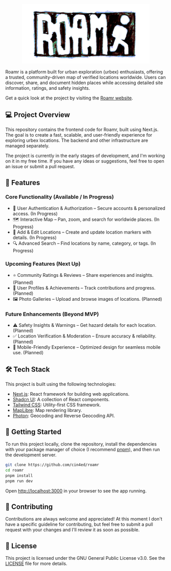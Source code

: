 <p align="center">
    <img src="public/roamr-logo-classic.jpeg"  width="400"/>
</p>

Roamr is a platform built for urban exploration (urbex) enthusiasts, offering a trusted, community-driven map of verified locations worldwide. Users can discover, share, and document hidden places while accessing detailed site information, ratings, and safety insights.

Get a quick look at the project by visiting the [Roamr website](https://roamr.vercel.app/).

## 💻 Project Overview

This repository contains the frontend code for Roamr, built using Next.js. The goal is to create a fast, scalable, and user-friendly experience for exploring urbex locations. The backend and other infrastructure are managed separately.

The project is currently in the early stages of development, and I'm working on it in my free time. If you have any ideas or suggestions, feel free to open an issue or submit a pull request.

## 🌟 Features

### Core Functionality (Available / In Progress)

- 🔑 User Authentication & Authorization – Secure accounts & personalized access. (In Progress)
- 🗺️ Interactive Map – Pan, zoom, and search for worldwide places. (In Progress)
- 📍 Add & Edit Locations – Create and update location markers with details. (In Progress)
- 🔍 Advanced Search – Find locations by name, category, or tags. (In Progress)

### Upcoming Features (Next Up)

- ⭐ Community Ratings & Reviews – Share experiences and insights. (Planned)
- 👤 User Profiles & Achievements – Track contributions and progress. (Planned)
- 🖼️ Photo Galleries – Upload and browse images of locations. (Planned)

### Future Enhancements (Beyond MVP)

- ⚠️ Safety Insights & Warnings – Get hazard details for each location. (Planned)
- ✅ Location Verification & Moderation – Ensure accuracy & reliability. (Planned)
- 📱 Mobile-Friendly Experience – Optimized design for seamless mobile use. (Planned)

## 🛠️ Tech Stack

This project is built using the following technologies:

- [Next.js](https://nextjs.org/): React framework for building web applications.
- [Shadcn UI](https://ui.shadcn.com/): A collection of React components.
- [Tailwind CSS](https://tailwindcss.com/): Utility-first CSS framework.
- [MapLibre](https://maplibre.org/): Map rendering library.
- [Photon](https://photon.komoot.io/): Geocoding and Reverse Geocoding API.

## 🚀 Getting Started

To run this project locally, clone the repository, install the dependencies with your package manager of choice (I recommend [pnpm](https://pnpm.io/)), and then run the development server.

```bash
git clone https://github.com/cin4ed/roamr
cd roamr
pnpm install
pnpm run dev
```

Open [http://localhost:3000](http://localhost:3000) in your browser to see the app running.

## 🤝 Contributing

Contributions are always welcome and appreciated! At this moment I don't have a specific guideline for contributing, but feel free to submit a pull request with your changes and I'll review it as soon as possible.

## 📝 License

This project is licensed under the GNU General Public License v3.0. See the [LICENSE](LICENSE) file for more details.
